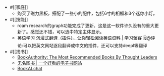 - #[[家庭]]
    - 购买了磁力黑板，搭配了一些小的配件，包括6寸的相框和3个迷你小灯。
- #[[技能]]
    - roam research的graph功能完成了更新，这是这一软件许久没有的重大更新了。感觉还不错，可以选中特定主体显示。
    - 英语学习 [沉浸式翻译（插件），让你轻松阅读英语资料 | 学习骇客](https://mp.weixin.qq.com/s?__biz=MzU2NDI1Mzg2NQ==&mid=2247495919&idx=1&sn=06a6eaa20d0dbdbafa4af278e03f2908&chksm=fc4f7529cb38fc3fa798308f1f46909eb90c11120688d93ac227836bbb4619fc54e73ac7a416&mpshare=1&scene=1&srcid=0809mlAG7hsf931UYPkDJ1Gj&sharer_sharetime=1691637580734&sharer_shareid=c51b7b13a0b085484bc7a81d87b76e86#rd)  🗒@评论:可以把英文网站逐段翻译成中文的插件，还可以支持deepl等翻译
- #[[找书]]
    - [BookAuthority: The Most Recommended Books By Thought Leaders](https://bookauthority.org/)
    - [无名图书 | 一个好看的电子书网站](https://www.book123.info/)
    - [BookAI.chat](https://www.bookai.chat/)
